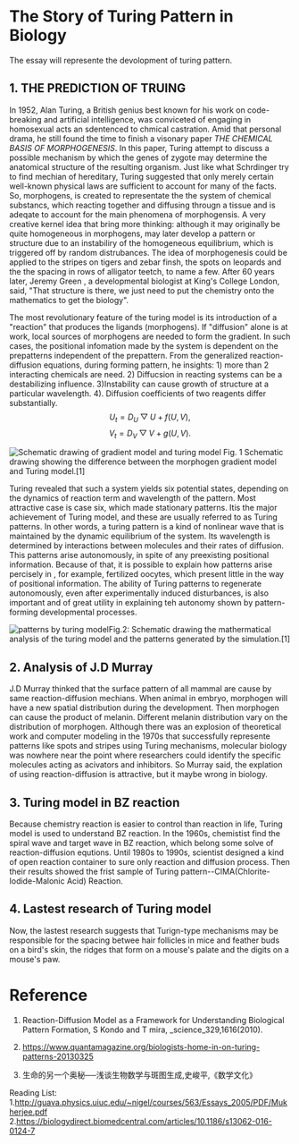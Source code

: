 # The Story of Turing Pattern in Biology

The essay will represente the devolopment of turing pattern. 

## 1. THE PREDICTION OF TRUING 
In 1952, Alan Turing, a British genius best known for his work on code-breaking and artificial intelligence, was conviceted of engaging in homosexual acts an sdentenced to chmical castration. Amid that personal drama, he still found the time to finish a visonary paper _THE CHEMICAL BASIS OF MORPHOGENESIS_. In this paper, Turing attempt to discuss a possible mechanism by which the genes of zygote may determine the anatomical structure of the resulting organism. Just like what Schrdinger try to find mechian of hereditary, Turing suggested that only merely certain well-known physical laws are sufficient to account for many of the facts. So, morphogens, is created to representate the the system of chemical substancs, which reacting together and diffusing througn a tissue and is adeqate to account for the main phenomena of morphogensis. A very creative kernel idea that bring more thinking: although it may originally be quite homogeneous in morphogens, may later develop a pattern or structure due to an instabiliry of the homogeneous equilibrium, which is triggered off by random distrubances. The idea of morphogenesis could be applied to the stripes on tigers and zebar finsh, the spots on leopards and the the spacing in rows of alligator teetch, to name a few. After 60 years later, Jeremy Green , a developmental biologist at King's College London, said, "That structure is there, we just need to put the chemistry onto the mathematics to get the biology". 

The most revolutionary feature of the turing model is its introduction of a "reaction" that produces the ligands (morphogens). If "diffusion" alone is at work, local sources of morphogens are needed to form the gradient. In such cases, the positional infomation made by the system is dependent on the prepatterns independent of the prepattern. From the generalized reaction-diffusion equations, during forming pattern, he insights: 1) more than 2 interacting chemicals are need. 2) Diffucsion in reacting systems can be a destabilizing influence. 3)Instability can cause growth of structure at a particular wavelength. 4). Diffusion coefficients of two reagents differ substantially.
$$ U_t = D_U \bigtriangledown U + f(U,V),$$
$$ V_t = D_V \bigtriangledown V + g(U,V) .$$

![Schematic drawing of gradient model and turing model](https://d2ufo47lrtsv5s.cloudfront.net/content/sci/329/5999/1616/F1.large.jpg?width=400&height=300&carousel=1) Fig. 1
Schematic drawing showing the difference between the morphogen gradient model and Turing model.[1] 

Turing revealed that such a system yields six potential states, depending on the dynamics of reaction term and wavelength of the pattern.  Most attractive case is case six, which made stationary patterns. Itis the major achievement of Turing model, and these are usually referred to as Turing patterns. In other words, a turing pattern is a kind of nonlinear wave that is maintained by the dynamic equilibrium of the system. Its wavelength is determined by interactions between molecules and their rates of diffusion. This patterns arise autonomously, in spite of any preexisting positional information. Because of that, it is possible to explain how patterns arise percisely in , for example, fertilized oocytes, which present little in the way of positional information. The ability of Turing patterns  to regenerate autonomously, even  after experimentally induced disturbances, is also important and of great utility in explaining teh autonomy shown by pattern-forming developmental processes.

![patterns by turing model](https://d2ufo47lrtsv5s.cloudfront.net/content/sci/329/5999/1616/F2.large.jpg?width=800&height=600&carousel=1)Fig.2: Schematic drawing the mathermatical analysis of the turing model and the patterns generated by the simulation.[1] 

## 2. Analysis of J.D Murray
J.D Murray thinked that the surface pattern of all mammal are cause by same reaction-diffusion mechians. When animal in embryo, morphogen will have a new spatial distribution during the development. Then morphogen can cause the product of melanin. Different melanin distribution vary on the distribution of morphogen. Although there was an explosion of theoretical work and computer modeling in the 1970s that successfully represente patterns like spots and stripes using Turing mechanisms, molecular biology was nowhere near the point where researchers could identify the specific molecules acting as acivators and inhibitors. So Murray said, the explation of using reaction-diffusion is attractive, but it maybe wrong in biology.

## 3. Turing model in BZ reaction
Because chemistry reaction is easier to control than reaction in life, Turing model is used to understand BZ reaction. In the 1960s,  chemistist find the spiral wave and target wave in BZ reaction, which belong some solve of reaction-diffusion equtions. Until 1980s to 1990s, scientist designed a kind of open reaction container to sure only reaction and diffusion process. Then their results showed the frist sample of Turing pattern--CIMA(Chlorite-Iodide-Malonic Acid) Reaction.

## 4. Lastest research of Turing model
Now, the lastest research suggests that Turign-type mechanisms may be responsible for the spacing betwee hair follicles in  mice and feather buds on a bird's skin, the ridges that form on a mouse's palate and the digits on a mouse's paw.

# Reference
1. Reaction-Diffusion Model as a Framework for Understanding Biological Pattern Formation, S Kondo and T mira, _science_329,1616(2010).

2. https://www.quantamagazine.org/biologists-home-in-on-turing-patterns-20130325
3. 生命的另一个奥秘──浅谈生物数学与斑图生成,史峻平,《数学文化》

Reading List:
1.http://guava.physics.uiuc.edu/~nigel/courses/563/Essays_2005/PDF/Mukherjee.pdf
2.https://biologydirect.biomedcentral.com/articles/10.1186/s13062-016-0124-7
